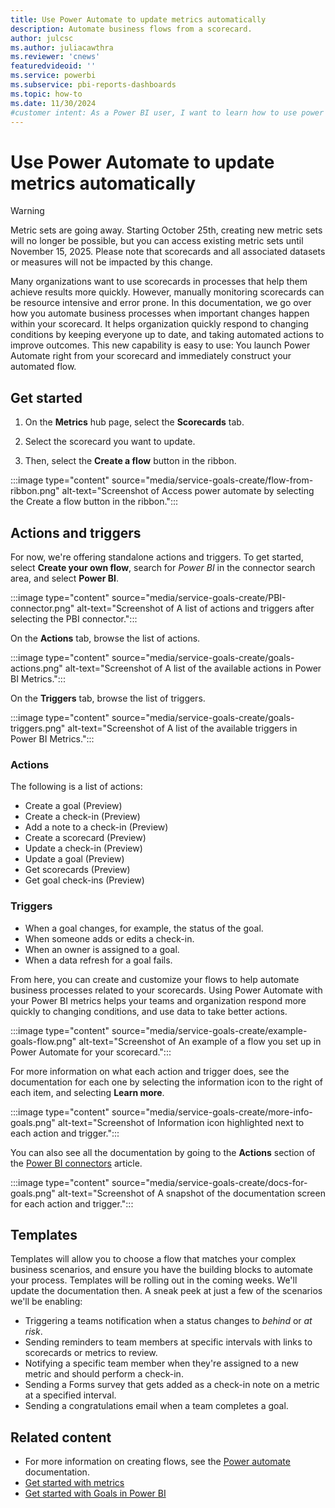 ```yaml
---
title: Use Power Automate to update metrics automatically
description: Automate business flows from a scorecard.
author: julcsc
ms.author: juliacawthra
ms.reviewer: 'cnews'
featuredvideoid: ''
ms.service: powerbi
ms.subservice: pbi-reports-dashboards
ms.topic: how-to
ms.date: 11/30/2024
#customer intent: As a Power BI user, I want to learn how to use power automate to automatically update my metrics.
---
```

# Use Power Automate to update metrics automatically

> [!WARNING]
> Metric sets are going away. Starting October 25th, creating new metric sets will no longer be possible, but you can access existing metric sets until November 15, 2025. Please note that scorecards and all associated datasets or measures will not be impacted by this change.

Many organizations want to use scorecards in processes that help them achieve results more quickly. However, manually monitoring scorecards can be resource intensive and error prone. In this documentation, we go over how you automate business processes when important changes happen within your scorecard. It helps organization quickly respond to changing conditions by keeping everyone up to date, and taking automated actions to improve outcomes. This new capability is easy to use: You launch Power Automate right from your scorecard and immediately construct your automated flow.

## Get started

1. On the **Metrics** hub page, select the **Scorecards** tab.

1. Select the scorecard you want to update.

1. Then, select the **Create a flow** button in the ribbon.

:::image type="content" source="media/service-goals-create/flow-from-ribbon.png" alt-text="Screenshot of Access power automate by selecting the Create a flow button in the ribbon.":::

## Actions and triggers

For now, we're offering standalone actions and triggers. To get started, select **Create your own flow**, search for *Power BI* in the connector search area, and select **Power BI**.

:::image type="content" source="media/service-goals-create/PBI-connector.png" alt-text="Screenshot of A list of actions and triggers after selecting the PBI connector.":::

On the **Actions** tab, browse the list of actions.

:::image type="content" source="media/service-goals-create/goals-actions.png" alt-text="Screenshot of A list of the available actions in Power BI Metrics.":::

On the **Triggers** tab, browse the list of triggers.

:::image type="content" source="media/service-goals-create/goals-triggers.png" alt-text="Screenshot of A list of the available triggers in Power BI Metrics.":::

### Actions

The following is a list of actions:

- Create a goal (Preview)
- Create a check-in (Preview)
- Add a note to a check-in (Preview)
- Create a scorecard (Preview)
- Update a check-in (Preview)
- Update a goal (Preview)
- Get scorecards (Preview)
- Get goal check-ins (Preview)

### Triggers

- When a goal changes, for example, the status of the goal.
- When someone adds or edits a check-in.
- When an owner is assigned to a goal.
- When a data refresh for a goal fails.

From here, you can create and customize your flows to help automate business processes related to your scorecards. Using Power Automate with your Power BI metrics helps your teams and organization respond more quickly to changing conditions, and use data to take better actions.

 :::image type="content" source="media/service-goals-create/example-goals-flow.png" alt-text="Screenshot of An example of a flow you set up in Power Automate for your scorecard.":::

For more information on what each action and trigger does, see the documentation for each one by selecting the information icon to the right of each item, and selecting **Learn more**.

:::image type="content" source="media/service-goals-create/more-info-goals.png" alt-text="Screenshot of Information icon highlighted next to each action and trigger.":::

You can also see all the documentation by going to the **Actions** section of the [Power BI connectors](/connectors/powerbi/#actions) article.

:::image type="content" source="media/service-goals-create/docs-for-goals.png" alt-text="Screenshot of A snapshot of the documentation screen for each action and trigger.":::

## Templates

Templates will allow you to choose a flow that matches your complex business scenarios, and ensure you have the building blocks to automate your process. Templates will be rolling out in the coming weeks. We'll update the documentation then. A sneak peek at just a few of the scenarios we'll be enabling:  
  
- Triggering a teams notification when a status changes to *behind* or *at risk*.  
- Sending reminders to team members at specific intervals with links to scorecards or metrics to review.
- Notifying a specific team member when they're assigned to a new metric and should perform a check-in.
- Sending a Forms survey that gets added as a check-in note on a metric at a specified interval.
- Sending a congratulations email when a team completes a goal.

## Related content

- For more information on creating flows, see the [Power automate](/power-automate/getting-started) documentation.
- [Get started with metrics](get-started-metrics.md)
- [Get started with Goals in Power BI](service-goals-introduction.md)
